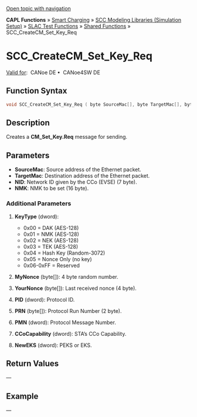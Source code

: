 [Open topic with navigation](../../../../../CANoeDEFamily.htm#Topics/CAPLFunctions/SmartCharging/Functions/CAPLfunctionSCCCreateCMSetKeyReq.md)

**CAPL Functions** » [Smart Charging](../CAPLFunctionsSmartChargingOverview.md) » [SCC Modeling Libraries (Simulation Setup)](../CAPLFunctionsSmartChargingOverview.md#BMNodeayerDLL) » [SLAC Test Functions](../CAPLFunctionsSmartChargingOverview.md#SLACtest) » [Shared Functions](../CAPLFunctionsSmartChargingOverview.md#SLACtest) » SCC_CreateCM_Set_Key_Req

# SCC_CreateCM_Set_Key_Req

[Valid for](../../../Shared/FeatureAvailability.md):  CANoe DE •  CANoe4SW DE

## Function Syntax

```c
void SCC_CreateCM_Set_Key_Req ( byte SourceMac[], byte TargetMac[], byte NID[], byte NMK[] )
```

## Description

Creates a **CM_Set_Key.Req** message for sending.

## Parameters

- **SourceMac**: Source address of the Ethernet packet.
- **TargetMac**: Destination address of the Ethernet packet.
- **NID**: Network ID given by the CCo (EVSE) (7 byte).
- **NMK**: NMK to be set (16 byte).

### Additional Parameters

1. **KeyType** (dword):
   - 0x00 = DAK (AES-128)
   - 0x01 = NMK (AES-128)
   - 0x02 = NEK (AES-128)
   - 0x03 = TEK (AES-128)
   - 0x04 = Hash Key (Random-3072)
   - 0x05 = Nonce Only (no key)
   - 0x06-0xFF = Reserved

2. **MyNonce** (byte[]): 4 byte random number.
3. **YourNonce** (byte[]): Last received nonce (4 byte).
4. **PID** (dword): Protocol ID.
5. **PRN** (byte[]): Protocol Run Number (2 byte).
6. **PMN** (dword): Protocol Message Number.
7. **CCoCapability** (dword): STA’s CCo Capability.
8. **NewEKS** (dword): PEKS or EKS.

## Return Values

—

## Example

—
